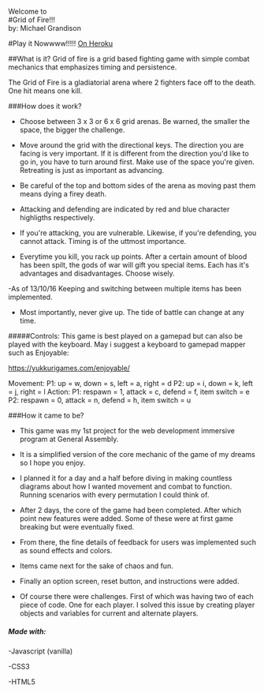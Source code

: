 Welcome to 
<br>
#Grid of Fire!!!
<br>
by: Michael Grandison

#Play it Nowwww!!!!!
<a href="https://thun-der-grid.herokuapp.com/">On Heroku</a>



##What is it?
Grid of fire is a grid based fighting game with simple combat mechanics that emphasizes timing and persistence.

The Grid of Fire is a gladiatorial arena where 2 fighters face off to the death. One hit means one kill.

###How does it work?

- Choose between 3 x 3 or 6 x 6 grid arenas. Be warned, the smaller the space, the bigger the challenge. 

- Move around the grid with the directional keys. The direction you are facing is very important. If it is different from the direction you'd like to go in, you have to turn around first. Make use of the space you're given. Retreating is just as important as advancing.

- Be careful of the top and bottom sides of the arena as moving past them means dying a firey death.

- Attacking and defending are indicated by red and blue character highligths respectively.

- If you're attacking, you are vulnerable. Likewise, if you're defending, you cannot attack. Timing is of the uttmost importance.

- Everytime you kill, you rack up points. After a certain amount of blood has been spilt, the gods of war will gift you special items. Each has it's advantages and disadvantages. Choose wisely.

-As of 13/10/16 Keeping and switching between multiple items has been implemented.

- Most importantly, never give up. The tide of battle can change at any time.

#####Controls:
This game is best played on a gamepad but can also be played with the keyboard. May i suggest a keyboard to gamepad mapper such as Enjoyable: 

https://yukkurigames.com/enjoyable/

Movement: 
P1: up = w, down = s, left = a, right = d
P2: up = i, down = k, left = j, right = l
Action: 
P1: respawn = 1, attack = c, defend = f, item switch = e
P2: respawn = 0, attack = n, defend = h, item switch = u


###How it came to be? 

- This game was my 1st project for the web development immersive program at General Assembly.

- It is a simplified version of the core mechanic of the game of my dreams so I hope you enjoy.

- I planned it for a day and a half before diving in making countless diagrams about how I wanted movement and combat to function. Running scenarios with every permutation I could think of.

- After 2 days, the core of the game had been completed. After which point new features were added. Some of these were at first game breaking but were eventually fixed.

- From there, the fine details of feedback for users was implemented such as sound effects and colors.

- Items came next for the sake of chaos and fun.

- Finally an option screen, reset button, and instructions were added. 

- Of course there were challenges. First of which was having two of each piece of code. One for each player. I solved this issue by creating player objects and variables for current and alternate players.

##### Made with:

-Javascript (vanilla)

-CSS3

-HTML5




